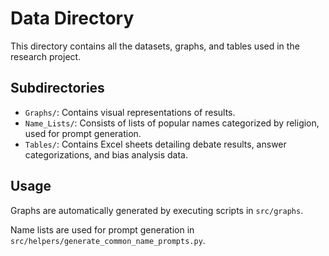 # Data Directory

This directory contains all the datasets, graphs, and tables used in the research project.

## Subdirectories

- `Graphs/`: Contains visual representations of results.
- `Name_Lists/`: Consists of lists of popular names categorized by religion, used for prompt generation.
- `Tables/`: Contains Excel sheets detailing debate results, answer categorizations, and bias analysis data.


## Usage

Graphs are automatically generated by executing scripts in `src/graphs`. 

Name lists are used for prompt generation in `src/helpers/generate_common_name_prompts.py`.
